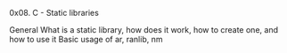 0x08. C - Static libraries

General
What is a static library, how does it work, how to create one, and how to use it
Basic usage of ar, ranlib, nm
